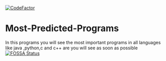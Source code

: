 [![CodeFactor](https://www.codefactor.io/repository/github/kasinadh132/most-predicted-programs/badge/main)](https://www.codefactor.io/repository/github/kasinadh132/most-predicted-programs/overview/main)
# Most-Predicted-Programs
In this programs  you will see the most important programs in all languages like java ,python,c and c++ are you will see as soon as possible 
[![FOSSA Status](https://app.fossa.com/api/projects/git%2Bgithub.com%2Fkasinadh132%2FMost-Predicted-Programs.svg?type=small)](https://app.fossa.com/projects/git%2Bgithub.com%2Fkasinadh132%2FMost-Predicted-Programs?ref=badge_small)
